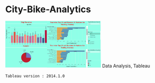 # City-Bike-Analytics
<img src="https://github.com/Rushi9867/City-Bike-Analytics/blob/main/City%20Bike%20Analytics.png" width="300"/>
Data Analysis, Tableau

`
    Tableau version : 2014.1.0
`
